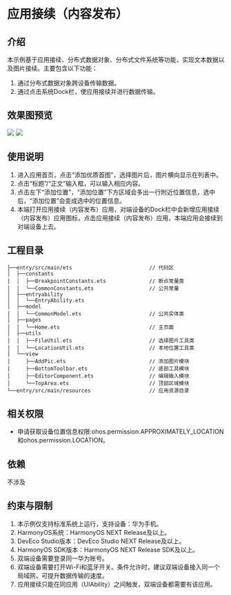 # 应用接续（内容发布）

## 介绍

本示例基于应用接续、分布式数据对象、分布式文件系统等功能，实现文本数据以及图片接续。主要包含以下功能：
1. 通过分布式数据对象跨设备传输数据。
2. 通过点击系统Dock栏，使应用接续并进行数据传输。

## 效果图预览

![](screenshots/device/continue_publish_A.gif)
![](screenshots/device/continue_publish_B.gif)

## 使用说明

1. 进入应用首页，点击“添加优质首图”，选择图片后，图片横向显示在列表中。
2. 点击“标题”/“正文”输入框，可以输入相应内容。
3. 点击左下“添加位置”，“添加位置”下方区域会多出一行附近位置信息，选中后，“添加位置”会变成选中的位置信息。
4. 本端打开应用接续（内容发布）应用，对端设备的Dock栏中会新增应用接续（内容发布）应用图标，点击应用接续（内容发布）应用，本端应用会接续到对端设备上去。

## 工程目录

```
├──entry/src/main/ets                         // 代码区
│  ├──constants
│  │  ├──BreakpointConstants.ets              // 断点常量类
│  │  └──CommonConstants.ets                  // 公共常量
│  ├──entryability
│  │  └──EntryAbility.ets       
│  ├──model
│  │  └──CommonModel.ets                      // 公共实体类       
│  ├──pages
│  │  └──Home.ets                             // 主页面       
│  ├──utils
│  │  ├──FileUtil.ets                         // 选择图片工具类
│  │  └──LocationUtil.ets                     // 本地位置工具类
│  └──view
│     ├──AddPic.ets                           // 添加图片模块
│     ├──BottomToolbar.ets                    // 底部工具模块
│     ├──EditorComponent.ets                  // 编辑输入模块
│     └──TopArea.ets                          // 顶部区域模块
└──entry/src/main/resources                   // 应用资源目录
```

## 相关权限

- 申请获取设备位置信息权限:ohos.permission.APPROXIMATELY_LOCATION和ohos.permission.LOCATION。

## 依赖

不涉及

## 约束与限制

1. 本示例仅支持标准系统上运行，支持设备：华为手机。
2. HarmonyOS系统：HarmonyOS NEXT Release及以上。 
3. DevEco Studio版本：DevEco Studio NEXT Release及以上。 
4. HarmonyOS SDK版本：HarmonyOS NEXT Release SDK及以上。
5. 双端设备需要登录同一华为账号。 
6. 双端设备需要打开Wi-Fi和蓝牙开关。条件允许时，建议双端设备接入同一个局域网，可提升数据传输的速度。 
7. 应用接续只能在同应用（UIAbility）之间触发，双端设备都需要有该应用。